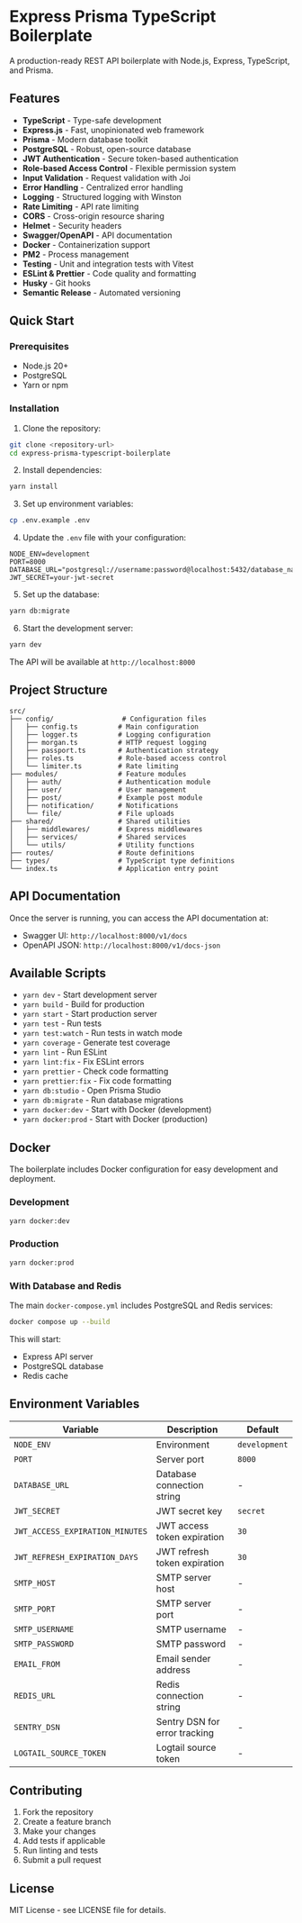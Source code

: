 # Express Prisma TypeScript Boilerplate

A production-ready REST API boilerplate with Node.js, Express, TypeScript, and Prisma.

## Features

- **TypeScript** - Type-safe development
- **Express.js** - Fast, unopinionated web framework
- **Prisma** - Modern database toolkit
- **PostgreSQL** - Robust, open-source database
- **JWT Authentication** - Secure token-based authentication
- **Role-based Access Control** - Flexible permission system
- **Input Validation** - Request validation with Joi
- **Error Handling** - Centralized error handling
- **Logging** - Structured logging with Winston
- **Rate Limiting** - API rate limiting
- **CORS** - Cross-origin resource sharing
- **Helmet** - Security headers
- **Swagger/OpenAPI** - API documentation
- **Docker** - Containerization support
- **PM2** - Process management
- **Testing** - Unit and integration tests with Vitest
- **ESLint & Prettier** - Code quality and formatting
- **Husky** - Git hooks
- **Semantic Release** - Automated versioning

## Quick Start

### Prerequisites

- Node.js 20+
- PostgreSQL
- Yarn or npm

### Installation

1. Clone the repository:
```bash
git clone <repository-url>
cd express-prisma-typescript-boilerplate
```

2. Install dependencies:
```bash
yarn install
```

3. Set up environment variables:
```bash
cp .env.example .env
```

4. Update the `.env` file with your configuration:
```env
NODE_ENV=development
PORT=8000
DATABASE_URL="postgresql://username:password@localhost:5432/database_name"
JWT_SECRET=your-jwt-secret
```

5. Set up the database:
```bash
yarn db:migrate
```

6. Start the development server:
```bash
yarn dev
```

The API will be available at `http://localhost:8000`

## Project Structure

```
src/
├── config/                 # Configuration files
│   ├── config.ts          # Main configuration
│   ├── logger.ts          # Logging configuration
│   ├── morgan.ts          # HTTP request logging
│   ├── passport.ts        # Authentication strategy
│   ├── roles.ts           # Role-based access control
│   └── limiter.ts         # Rate limiting
├── modules/               # Feature modules
│   ├── auth/              # Authentication module
│   ├── user/              # User management
│   ├── post/              # Example post module
│   ├── notification/      # Notifications
│   └── file/              # File uploads
├── shared/                # Shared utilities
│   ├── middlewares/       # Express middlewares
│   ├── services/          # Shared services
│   └── utils/             # Utility functions
├── routes/                # Route definitions
├── types/                 # TypeScript type definitions
└── index.ts               # Application entry point
```

## API Documentation

Once the server is running, you can access the API documentation at:
- Swagger UI: `http://localhost:8000/v1/docs`
- OpenAPI JSON: `http://localhost:8000/v1/docs-json`

## Available Scripts

- `yarn dev` - Start development server
- `yarn build` - Build for production
- `yarn start` - Start production server
- `yarn test` - Run tests
- `yarn test:watch` - Run tests in watch mode
- `yarn coverage` - Generate test coverage
- `yarn lint` - Run ESLint
- `yarn lint:fix` - Fix ESLint errors
- `yarn prettier` - Check code formatting
- `yarn prettier:fix` - Fix code formatting
- `yarn db:studio` - Open Prisma Studio
- `yarn db:migrate` - Run database migrations
- `yarn docker:dev` - Start with Docker (development)
- `yarn docker:prod` - Start with Docker (production)

## Docker

The boilerplate includes Docker configuration for easy development and deployment.

### Development
```bash
yarn docker:dev
```

### Production
```bash
yarn docker:prod
```

### With Database and Redis
The main `docker-compose.yml` includes PostgreSQL and Redis services:

```bash
docker compose up --build
```

This will start:
- Express API server
- PostgreSQL database
- Redis cache

## Environment Variables

| Variable                        | Description                   | Default       |
| ------------------------------- | ----------------------------- | ------------- |
| `NODE_ENV`                      | Environment                   | `development` |
| `PORT`                          | Server port                   | `8000`        |
| `DATABASE_URL`                  | Database connection string    | -             |
| `JWT_SECRET`                    | JWT secret key                | `secret`      |
| `JWT_ACCESS_EXPIRATION_MINUTES` | JWT access token expiration   | `30`          |
| `JWT_REFRESH_EXPIRATION_DAYS`   | JWT refresh token expiration  | `30`          |
| `SMTP_HOST`                     | SMTP server host              | -             |
| `SMTP_PORT`                     | SMTP server port              | -             |
| `SMTP_USERNAME`                 | SMTP username                 | -             |
| `SMTP_PASSWORD`                 | SMTP password                 | -             |
| `EMAIL_FROM`                    | Email sender address          | -             |
| `REDIS_URL`                     | Redis connection string       | -             |
| `SENTRY_DSN`                    | Sentry DSN for error tracking | -             |
| `LOGTAIL_SOURCE_TOKEN`          | Logtail source token          | -             |

## Contributing

1. Fork the repository
2. Create a feature branch
3. Make your changes
4. Add tests if applicable
5. Run linting and tests
6. Submit a pull request

## License

MIT License - see LICENSE file for details.

